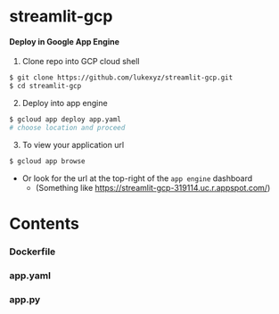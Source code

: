 # streamlit-gcp

#### Deploy in Google App Engine

1. Clone repo into GCP cloud shell
```sh
$ git clone https://github.com/lukexyz/streamlit-gcp.git
$ cd streamlit-gcp
```  


2. Deploy into app engine
```sh
$ gcloud app deploy app.yaml
# choose location and proceed
```  


3. To view your application url
 ```sh
 $ gcloud app browse
 ```
* Or look for the url at the top-right of the `app engine` dashboard
  * (Something like https://streamlit-gcp-319114.uc.r.appspot.com/)


# Contents


### Dockerfile


### app.yaml


### app.py

